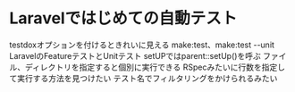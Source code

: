 # Laravelではじめての自動テスト

testdoxオプションを付けるときれいに見える
make:test、make:test --unit
LaravelのFeatureテストとUnitテスト
setUPではparent::setUp()を呼ぶ
ファイル、ディレクトリを指定すると個別に実行できる
RSpecみたいに行数を指定して実行する方法を見つけたい
テスト名でフィルタリングをかけられるみたい
